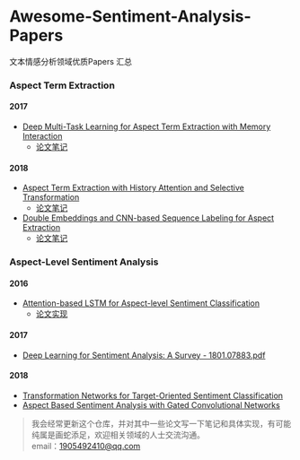 # Awesome-Sentiment-Analysis-Papers
文本情感分析领域优质Papers 汇总

### Aspect Term Extraction

#### 2017
* [Deep Multi-Task Learning for Aspect Term Extraction with Memory Interaction](http://aclweb.org/anthology/D17-1310)
    * [论文笔记](https://zhuanlan.zhihu.com/p/51632476)

#### 2018
* [Aspect Term Extraction with History Attention and Selective Transformation](https://arxiv.org/pdf/1805.00760.pdf)
    * [论文笔记](https://zhuanlan.zhihu.com/p/51189078)
* [Double Embeddings and CNN-based Sequence Labeling for Aspect Extraction](http://aclweb.org/anthology/P18-2094?tdsourcetag=s_pctim_aiomsg)
    * [论文笔记](https://zhuanlan.zhihu.com/p/51358039)
    

### Aspect-Level Sentiment Analysis

#### 2016
* [Attention-based LSTM for Aspect-level Sentiment Classification](https://aclweb.org/anthology/D16-1058?tdsourcetag=s_pctim_aiomsg)
    * [论文实现](https://github.com/zhangsiqi951016/SA-Models/tree/master/models/models/attention_based_lstm)


#### 2017
* [Deep Learning for Sentiment Analysis: A Survey - 1801.07883.pdf](https://arxiv.org/ftp/arxiv/papers/1801/1801.07883.pdf?tdsourcetag=s_pctim_aiomsg)


#### 2018
* [Transformation Networks for Target-Oriented Sentiment Classification](https://arxiv.org/pdf/1805.01086.pdf)
* [Aspect Based Sentiment Analysis with Gated Convolutional Networks](http://aclweb.org/anthology/P18-1234)

> 我会经常更新这个仓库，并对其中一些论文写一下笔记和具体实现，有可能纯属是画蛇添足，欢迎相关领域的人士交流沟通。  
> email：1905492410@qq.com